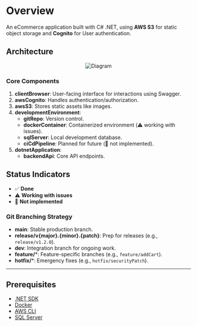 # Overview  
An eCommerce application built with C# .NET, using **AWS S3** for static object storage and **Cognito** for User authentication.  

## Architecture  
<div align="center">

![Diagram](https://github.com/user-attachments/assets/d3e34ee1-e71e-4a47-a156-606a6d0b44bf)

</div>

### Core Components  
1. **clientBrowser**: User-facing interface for interactions using Swagger.  
2. **awsCognito**: Handles authentication/authorization.  
3. **awsS3**: Stores static assets like images.  
4. **developmentEnvironment**:  
   - **gitRepo**: Version control.  
   - **dockerContainer**: Containerized environment (⚠️ working with issues).  
   - **sqlServer**: Local development database.  
   - **ciCdPipeline**: Planned for future (🔴 not implemented).  
5. **dotnetApplication**:  
   - **backendApi**: Core API endpoints.  

## Status Indicators  
- ✅ **Done**  
- ⚠️ **Working with issues**
- 🔴 **Not implemented**

### Git Branching Strategy  
- **main**: Stable production branch.  
- **release/v{major}.{minor}.{patch}**: Prep for releases (e.g., `release/v1.2.0`).  
- **dev**: Integration branch for ongoing work.  
- **feature/***: Feature-specific branches (e.g., `feature/addCart`).  
- **hotfix/***: Emergency fixes (e.g., `hotfix/securityPatch`).  

---  

## Prerequisites  
- [.NET SDK](https://dotnet.microsoft.com/download)  
- [Docker](https://www.docker.com/get-started)  
- [AWS CLI](https://aws.amazon.com/cli/)  
- [SQL Server](https://www.microsoft.com/en-us/sql-server/sql-server-downloads)  
